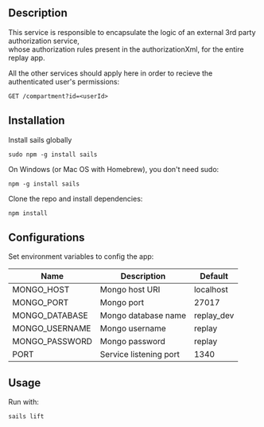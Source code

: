 ## Description
This service is responsible to encapsulate the logic of an external 3rd party authorization service,  
whose authorization rules present in the authorizationXml, for the entire replay app.

All the other services should apply here in order to recieve the authenticated user's permissions:
```
GET /compartment?id=<userId>
```

## Installation
Install sails globally
```
sudo npm -g install sails
```
On Windows (or Mac OS with Homebrew), you don't need sudo:
```
npm -g install sails
```

Clone the repo and install dependencies:
```
npm install
```

## Configurations
Set environment variables to config the app:

| Name                          | Description                           | Default            |
|-------------------------------|---------------------------------------|--------------------|
| MONGO_HOST                    | Mongo host URI                        | localhost          |
| MONGO_PORT                    | Mongo port                            | 27017              |
| MONGO_DATABASE                | Mongo database name                   | replay_dev         |
| MONGO_USERNAME                | Mongo username                        | replay             |
| MONGO_PASSWORD                | Mongo password                        | replay             |
| PORT         		            | Service listening port                | 1340               |

## Usage
Run with:
```
sails lift
```
